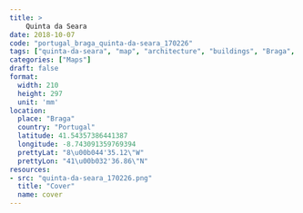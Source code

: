 ```yaml
---
title: > 
    Quinta da Seara
date: 2018-10-07
code: "portugal_braga_quinta-da-seara_170226"
tags: ["quinta-da-seara", "map", "architecture", "buildings", "Braga", "Portugal"]
categories: ["Maps"]
draft: false
format:
  width: 210
  height: 297
  unit: 'mm'
location:
  place: "Braga"
  country: "Portugal"
  latitude: 41.54357386441387
  longitude: -8.743091359769394
  prettyLat: "8\u00b044'35.12\"W"
  prettyLon: "41\u00b032'36.86\"N"
resources:
- src: "quinta-da-seara_170226.png"
  title: "Cover"
  name: cover
---
```

